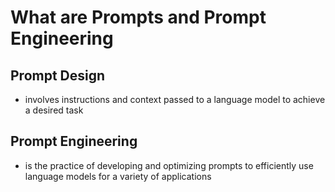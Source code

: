 # What are Prompts and Prompt Engineering

## Prompt Design
- involves instructions and context passed to a language model to achieve a desired task

## Prompt Engineering

- is the practice of developing and optimizing prompts to efficiently use language models for a variety of applications
